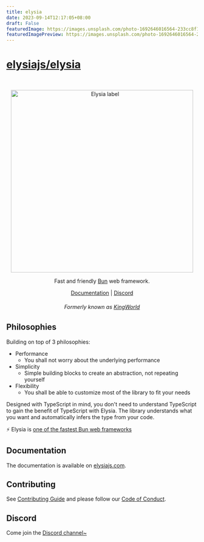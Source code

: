 ```yaml
---
title: elysia
date: 2023-09-14T12:17:05+08:00
draft: False
featuredImage: https://images.unsplash.com/photo-1692646016564-233cc8f1d9e5?ixid=M3w0NjAwMjJ8MHwxfHJhbmRvbXx8fHx8fHx8fDE2OTQ2NjQ4Nzd8&ixlib=rb-4.0.3
featuredImagePreview: https://images.unsplash.com/photo-1692646016564-233cc8f1d9e5?ixid=M3w0NjAwMjJ8MHwxfHJhbmRvbXx8fHx8fHx8fDE2OTQ2NjQ4Nzd8&ixlib=rb-4.0.3
---
```


# [elysiajs/elysia](https://github.com/elysiajs/elysia)

<br>
<p align=center>
  <img width=480 src=https://user-images.githubusercontent.com/35027979/205498891-b75dc404-3232-4929-b216-823aa7373b71.png alt='Elysia label' />
</p>

<p align=center>Fast and friendly <a href=https://bun.sh>Bun</a> web framework.</p>

<p align=center>
    <a href=https://elysiajs.com>Documentation</a> | <a href=https://discord.gg/eaFJ2KDJck>Discord</a>
</p>

<h6 align=center>
    Formerly known as <a href="https://github.com/saltyaom/kingworld">KingWorld</a>
</h6>

## Philosophies
Building on top of 3 philosophies:

- Performance
    - You shall not worry about the underlying performance
- Simplicity
    - Simple building blocks to create an abstraction, not repeating yourself
- Flexibility
    - You shall be able to customize most of the library to fit your needs

Designed with TypeScript in mind, you don't need to understand TypeScript to gain the benefit of TypeScript with Elysia. The library understands what you want and automatically infers the type from your code.

⚡️ Elysia is [one of the fastest Bun web frameworks](https://github.com/SaltyAom/bun-http-framework-benchmark)

## Documentation
The documentation is available on [elysiajs.com](https://elysiajs.com).

## Contributing
See [Contributing Guide](CONTRIBUTING.md) and please follow our [Code of Conduct](CODE_OF_CONDUCT.md).

## Discord
Come join the [Discord channel~](https://discord.gg/eaFJ2KDJck)
